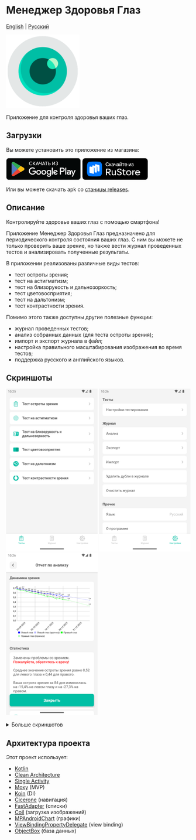# Менеджер Здоровья Глаз
[English](https://github.com/RznNike/EyeHealthManager#readme) | [Русский](/README.ru.md)

<img src="/readme_files/icon.png" alt="icon" width="200"/>

Приложение для контроля здоровья ваших глаз.
## Загрузки
Вы можете установить это приложение из магазина:

[<img src="/readme_files/ru/badge_google_play.png" alt="Скачать из Google Play" height="60"/>](https://play.google.com/store/apps/details?id=ru.rznnike.eyehealthmanager) [<img src="/readme_files/badge_rustore.png" alt="Скачать из RuStore" height="60"/>](https://apps.rustore.ru/app/ru.rznnike.eyehealthmanager)

Или вы можете скачать apk со [станицы releases](https://github.com/RznNike/EyeHealthManager/releases).
## Описание
Контролируйте здоровье ваших глаз с помощью смартфона!

Приложение Менеджер Здоровья Глаз предназначено для периодического контроля состояния ваших глаз. С ним вы можете не только проверить ваше зрение, но также вести журнал проведенных тестов и анализировать полученные результаты.

В приложении реализованы различные виды тестов:
* тест остроты зрения;
* тест на астигматизм;
* тест на близорукость и дальнозоркость;
* тест цветовосприятия;
* тест на дальтонизм;
* тест контрастности зрения.

Помимо этого также доступны другие полезные функции:
* журнал проведенных тестов;
* анализ собранных данных (для теста остроты зрения);
* импорт и экспорт журнала в файл;
* настройка правильного масштабирования изображения во время тестов;
* поддержка русского и английского языков.
## Скриншоты
<img src="/readme_files/ru/screenshot_1.png" alt="icon" width="250"/> <img src="/readme_files/ru/screenshot_2.png" alt="icon" width="250"/> <img src="/readme_files/ru/screenshot_3.png" alt="icon" width="250"/>

<details>
    <summary>Больше скриншотов</summary>
    <img src="/readme_files/ru/screenshot_4.png" alt="icon" width="250"/>
    <img src="/readme_files/ru/screenshot_5.png" alt="icon" width="250"/>
    <img src="/readme_files/ru/screenshot_6.png" alt="icon" width="250"/>
    <img src="/readme_files/ru/screenshot_7.png" alt="icon" width="250"/>
    <img src="/readme_files/ru/screenshot_8.png" alt="icon" width="250"/>
</details>

## Архитектура проекта
Этот проект использует:
* [Kotlin](https://kotlinlang.org/)
* [Clean Architecture](https://blog.cleancoder.com/uncle-bob/2012/08/13/the-clean-architecture.html)
* [Single Activity](https://www.toolify.ai/ai-news/mastering-single-activity-in-android-development-176852)
* [Moxy](https://github.com/moxy-community/Moxy) (MVP)
* [Koin](https://github.com/InsertKoinIO/koin) (DI)
* [Cicerone](https://github.com/terrakok/Cicerone) (навигация)
* [FastAdapter](https://github.com/mikepenz/FastAdapter) (списки)
* [Coil](https://github.com/coil-kt/coil) (загрузка изображений)
* [MPAndroidChart](https://github.com/PhilJay/MPAndroidChart) (графики)
* [ViewBindingPropertyDelegate](https://github.com/kirich1409/ViewBindingPropertyDelegate) (view binding)
* [ObjectBox](https://github.com/objectbox/objectbox-java) (база данных)